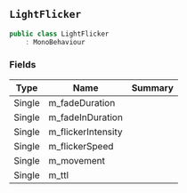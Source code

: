 ## `LightFlicker`

```csharp
public class LightFlicker
    : MonoBehaviour

```

### Fields

| Type | Name | Summary | 
| --- | --- | --- | 
| Single | m_fadeDuration |  | 
| Single | m_fadeInDuration |  | 
| Single | m_flickerIntensity |  | 
| Single | m_flickerSpeed |  | 
| Single | m_movement |  | 
| Single | m_ttl |  | 


